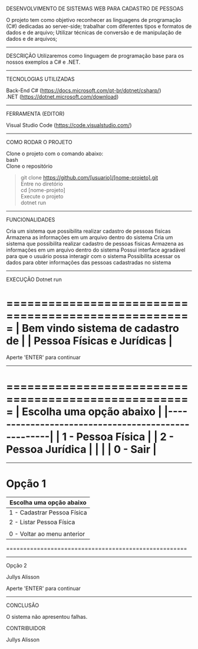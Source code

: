 DESENVOLVIMENTO DE SISTEMAS  WEB PARA CADASTRO DE PESSOAS

O projeto tem como objetivo reconhecer as linguagens de programação (C#) dedicadas ao server-side;
trabalhar com diferentes tipos e formatos de dados e de arquivo;
Utilizar técnicas de conversão e de manipulação de dados e de arquivos;

-------------------------------------------------------------------------------------------------------------------------------------------------------------------------
DESCRIÇÃO
Utilizaremos como linguagem de programação base para os nossos exemplos a C# e .NET.

-------------------------------------------------------------------------------------------------------------------------------------------------------------------------
TECNOLOGIAS UTILIZADAS

Back-End
C# (https://docs.microsoft.com/pt-br/dotnet/csharp/)  
.NET (https://dotnet.microsoft.com/download)  

-------------------------------------------------------------------------------------------------------------------------------------------------------------------------
FERRAMENTA (EDITOR)

Visual Studio Code (https://code.visualstudio.com/)

-------------------------------------------------------------------------------------------------------------------------------------------------------------------------
COMO RODAR O PROJETO
 
Clone o projeto com o comando abaixo:  
bash  
Clone o repositório  
>git clone https://github.com/[usuario]/[nome-projeto].git  
Entre no diretório  
>cd [nome-projeto]  
Execute o projeto  
>dotnet run

-----------------------------------------------------------------------------------------------------------------------------------------------------------------------
FUNCIONALIDADES

Cria um sistema que possibilita realizar cadastro de pessoas fisicas
Armazena as informações em um arquivo dentro do sistema
Cria um sistema que possibilita realizar cadastro de pessoas fisicas
Armazena as informações em um arquivo dentro do sistema
Possui interface agradável para que o usuário possa interagir com o sistema
Possibilita acessar os dados para obter informações das pessoas cadastradas no sistema

-----------------------------------------------------------------------------------------------------------------------------------------------------------------------
EXECUÇÃO 
Dotnet run

=====================================================
|        Bem vindo sistema de cadastro de           |
|           Pessoa Físicas e Jurídicas              |
=====================================================

Aperte 'ENTER' para continuar

-----------------------------------------------------

=====================================================
|             Escolha uma opção abaixo              |
|---------------------------------------------------|
|              1 - Pessoa Física                    |
|              2 - Pessoa Jurídica                  |
|                                                   |
|              0 - Sair                             |
=====================================================

-----------------------------------------------------
Opção 1
=====================================================
|             Escolha uma opção abaixo              |
|---------------------------------------------------|
|              1 - Cadastrar Pessoa Física          |
|              2 - Listar Pessoa Física             |
|                                                   |
|              0 - Voltar ao menu anterior          |
=====================================================

-----------------------------------------------------
Opção 2

Jullys Alisson

Aperte 'ENTER' para continuar

-----------------------------------------------------
CONCLUSÃO

O sistema não apresentou falhas.

CONTRIBUIDOR 

Jullys Alisson
